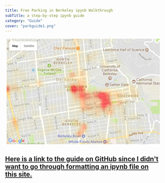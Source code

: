 ```yaml
---
title: Free Parking in Berkeley ipynb Walkthrough
subTitle: a step-by-step ipynb guide
category: "Guide"
cover: "parkguide1.png"
---
```


<img src="./parkguide1.png"
/>

<h2>
  <a href="https://github.com/ayip001/jupyterdocs/blob/master/Berkeley%20parking.ipynb">
    Here is a link to the guide on GitHub since I didn't want to go through formatting an ipynb file on this site.
  </a>
</h2>

